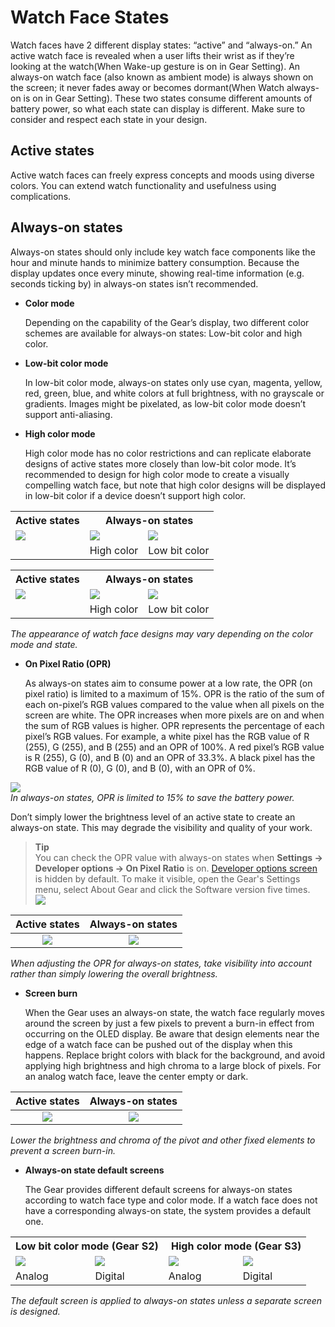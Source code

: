 # Watch Face States

Watch faces have 2 different display states: “active” and “always-on.” An active watch face is revealed when a user lifts their wrist as if they’re looking at the watch(When Wake-up gesture is on in Gear Setting). An always-on watch face (also known as ambient mode) is always shown on the screen; it never fades away or becomes dormant(When Watch always-on is on in Gear Setting). These two states consume different amounts of battery power, so what each state can display is different. Make sure to consider and respect each state in your design.

## Active states

Active watch faces can freely express concepts and moods using diverse colors. You can extend watch functionality and usefulness using complications.

## Always-on states


Always-on states should only include key watch face components like the hour and minute hands to minimize battery consumption. Because the display updates once every minute, showing real-time information (e.g. seconds ticking by) in always-on states isn’t recommended.

-   **Color mode**

    Depending on the capability of the Gear’s display, two different color schemes are available for always-on states: Low-bit color and high color.

-   **Low-bit color mode**

    In low-bit color mode, always-on states only use cyan, magenta, yellow, red, green, blue, and white colors at full brightness, with no grayscale or gradients. Images might be pixelated, as low-bit color mode doesn’t support anti-aliasing.

-   **High color mode**

    High color mode has no color restrictions and can replicate elaborate designs of active states more closely than low-bit color mode. It’s recommended to design for high color mode to create a visually compelling watch face, but note that high color designs will be displayed in low-bit color if a device doesn’t support high color.

<table align="center">
 <tr>
  <th> Active states </th>
  <th colspan="2"> Always-on states </th>
 </tr>
 <tr>
  <td> <img src="media/watchface_4.2.2_1_1_1.png"> </td>
  <td> <img src="media/watchface_4.2.2_1_1_2.png"> </td>
  <td> <img src="media/watchface_4.2.2_1_1_3.png"> </td>
 </tr>
 <tr>
  <td> </td>
  <td> High color </td>
  <td> Low bit color </td>
 </tr>
</table>

<table align="center">
 <tr>
  <th> Active states </th>
  <th colspan="2"> Always-on states </th>
 </tr>
 <tr>
  <td> <img src="media/watchface_4.2.2_1_2_1.png"> </td>
  <td> <img src="media/watchface_4.2.2_1_2_2.png"> </td>
  <td> <img src="media/watchface_4.2.2_1_2_3.png"> </td>
 </tr>
 <tr>
  <td> </td>
  <td> High color </td>
  <td> Low bit color </td>
 </tr>
</table>  

*The appearance of watch face designs may vary depending on the color mode and state.*

-   **On Pixel Ratio (OPR)**

    As always-on states aim to consume power at a low rate, the OPR (on pixel ratio) is limited to a maximum of 15%. OPR is the ratio of the sum of each on-pixel’s RGB values compared to the value when all pixels on the screen are white. The OPR increases when more pixels are on and when the sum of RGB values is higher. OPR represents the percentage of each pixel’s RGB values. For example, a white pixel has the RGB value of R (255), G (255), and B (255) and an OPR of 100%. A red pixel’s RGB value is R (255), G (0), and B (0) and an OPR of 33.3%. A black pixel has the RGB value of R (0), G (0), and B (0), with an OPR of 0%.

![](media/watchface_4.2.2_2-650x344.png)  
*In always-on states, OPR is limited to 15% to save the battery power.*

Don’t simply lower the brightness level of an active state to create an always-on state. This may degrade the visibility and quality of your work.



  > **Tip**  
  > You can check the OPR value with always-on states when **Settings -> Developer options -> On Pixel Ratio** is on. [Developer options screen](http://developer.samsung.com/gear/develop/testing-your-app-on-gear) is hidden by default. To make it visible, open the Gear's Settings menu, select About Gear and click the Software version five times.  
  >  ![](media/watchface_4.1_tip-750x153.png)


| Active states | Always-on states |
|:--:|:--:|
| ![](media/watchface_4.2.2_3-600x182_1.png) | ![](media/watchface_4.2.2_3-600x182_2.png) |  

*When adjusting the OPR for always-on states, take visibility into account rather than simply lowering the overall brightness.*

-   **Screen burn**

    When the Gear uses an always-on state, the watch face regularly moves around the screen by just a few pixels to prevent a burn-in effect from occurring on the OLED display. Be aware that design elements near the edge of a watch face can be pushed out of the display when this happens. Replace bright colors with black for the background, and avoid applying high brightness and high chroma to a large block of pixels. For an analog watch face, leave the center empty or dark.

| Active states | Always-on states |
  |:--:|:--:|
  | ![](media/watchface_4.2.2_4-600x123_1.png)  | ![](media/watchface_4.2.2_4-600x123_2.png)  |  

*Lower the brightness and chroma of the pivot and other fixed elements to prevent a screen burn-in.*

- **Always-on state default screens**

    The Gear provides different default screens for always-on states according to watch face type and color mode. If a watch face does not have a corresponding always-on state, the system provides a default one.

<table>
 <tr>
  <th colspan="2"> Low bit color mode (Gear S2) </th>
  <th colspan="2"> High color mode (Gear S3) </th>
 </tr>
 <tr>
  <td> <img src="media/watchface_4.2.2_5-600x123_1.png"> </td>
  <td> <img src="media/watchface_4.2.2_5-600x123_2.png"> </td>
  <td> <img src="media/watchface_4.2.2_5-600x123_3.png"> </td>
  <td> <img src="media/watchface_4.2.2_5-600x123_4.png"> </td>
 </tr>
 <tr>
  <td> Analog </td>
  <td> Digital </td>
  <td> Analog </td>
  <td> Digital </td>
 </tr>
</table>  

*The default screen is applied to always-on states unless a separate screen is designed.*
